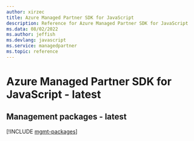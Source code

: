 ```yaml
---
author: xirzec
title: Azure Managed Partner SDK for JavaScript
description: Reference for Azure Managed Partner SDK for JavaScript
ms.data: 08/02/2022
ms.author: jeffish
ms.devlang: javascript
ms.service: managedpartner
ms.topic: reference
---
```

# Azure Managed Partner SDK for JavaScript - latest

## Management packages - latest
[!INCLUDE [mgmt-packages](managed-partner-mgmt-index.md)]